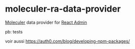 # moleculer-ra-data-provider
[Moleculer](https://moleculer.services) data provider for [React Admin](https://marmelab.com/react-admin/)


pb: tests

voir aussi
https://auth0.com/blog/developing-npm-packages/
